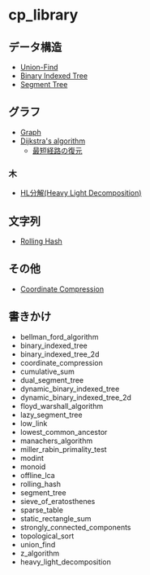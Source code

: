 # cp_library

## データ構造

* [Union-Find](./src/union_find.rs)
* [Binary Indexed Tree](./src/binary_indexed_tree.rs)
* [Segment Tree](./src/segment_tree.rs)

## グラフ

* [Graph](./src/graph.rs)
* [Dijkstra's algorithm](./src/dijkstras_algorithm.rs)
  * [最短経路の復元](./src/restore_shortest_path.rs)

### 木

* [HL分解(Heavy Light Decomposition)](./src/heavy_light_decomposition.rs)

## 文字列

* [Rolling Hash](./src/rolling_hash.rs)

## その他

* [Coordinate Compression](./src/coordinate_compression.rs) 

## 書きかけ

* bellman_ford_algorithm
* binary_indexed_tree
* binary_indexed_tree_2d
* coordinate_compression
* cumulative_sum
* dual_segment_tree
* dynamic_binary_indexed_tree
* dynamic_binary_indexed_tree_2d
* floyd_warshall_algorithm
* lazy_segment_tree
* low_link
* lowest_common_ancestor
* manachers_algorithm
* miller_rabin_primality_test
* modint
* monoid
* offline_lca
* rolling_hash
* segment_tree
* sieve_of_eratosthenes
* sparse_table
* static_rectangle_sum
* strongly_connected_components
* topological_sort
* union_find
* z_algorithm
* heavy_light_decomposition
